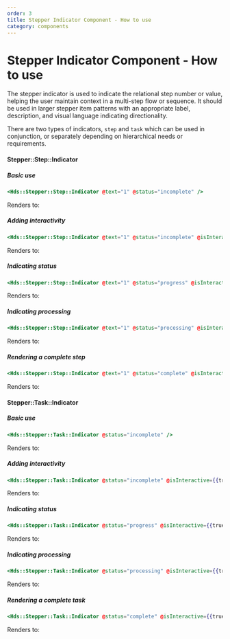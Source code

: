 ```yaml
---
order: 3
title: Stepper Indicator Component - How to use
category: components
---
```


# Stepper Indicator Component - How to use

The stepper indicator is used to indicate the relational step number or value, helping the user maintain context in a multi-step flow or sequence. It should be used in larger stepper item patterns with an appropriate label, description, and visual language indicating directionality.

There are two types of indicators, `step` and `task` which can be used in conjunction, or separately depending on hierarchical needs or requirements.

#### Stepper::Step::Indicator

##### Basic use

```handlebars
<Hds::Stepper::Step::Indicator @text="1" @status="incomplete" />
```

Renders to:

##### Adding interactivity

```handlebars
<Hds::Stepper::Step::Indicator @text="1" @status="incomplete" @isInteractive={{true}} />
```

Renders to:

##### Indicating status

```handlebars
<Hds::Stepper::Step::Indicator @text="1" @status="progress" @isInteractive={{true}} />
```

Renders to:

##### Indicating processing

```handlebars
<Hds::Stepper::Step::Indicator @text="1" @status="processing" @isInteractive={{true}} />
```

Renders to:

##### Rendering a complete step

```handlebars
<Hds::Stepper::Step::Indicator @text="1" @status="complete" @isInteractive={{true}} />
```

Renders to:

#### Stepper::Task::Indicator

##### Basic use

```handlebars
<Hds::Stepper::Task::Indicator @status="incomplete" />
```

Renders to:

##### Adding interactivity

```handlebars
<Hds::Stepper::Task::Indicator @status="incomplete" @isInteractive={{true}} />
```

Renders to:

##### Indicating status

```handlebars
<Hds::Stepper::Task::Indicator @status="progress" @isInteractive={{true}} />
```

Renders to:

##### Indicating processing

```handlebars
<Hds::Stepper::Task::Indicator @status="processing" @isInteractive={{true}} />
```

Renders to:

##### Rendering a complete task

```handlebars
<Hds::Stepper::Task::Indicator @status="complete" @isInteractive={{true}} />
```

Renders to: